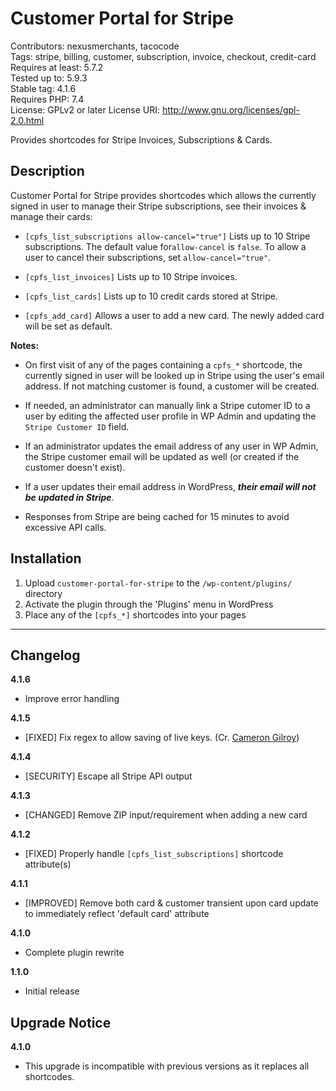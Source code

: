 # Customer Portal for Stripe

Contributors: nexusmerchants, tacocode  
Tags: stripe, billing, customer, subscription, invoice, checkout, credit-card  
Requires at least: 5.7.2  
Tested up to: 5.9.3  
Stable tag: 4.1.6   
Requires PHP: 7.4   
License: GPLv2 or later 
License URI: http://www.gnu.org/licenses/gpl-2.0.html

Provides shortcodes for Stripe Invoices, Subscriptions & Cards.

## Description

Customer Portal for Stripe provides shortcodes which allows the currently signed in user to
manage their Stripe subscriptions, see their invoices & manage their cards:

- `[cpfs_list_subscriptions allow-cancel="true"]`
  Lists up to 10 Stripe subscriptions. The default value for`allow-cancel` is `false`.
  To allow a user to cancel their subscriptions, set `allow-cancel="true"`.

- `[cpfs_list_invoices]`
  Lists up to 10 Stripe invoices.

- `[cpfs_list_cards]`
  Lists up to 10 credit cards stored at Stripe.

- `[cpfs_add_card]`
  Allows a user to add a new card. The newly added card will be set as default.

**Notes:**

- On first visit of any of the pages containing a `cpfs_*` shortcode, the currently signed in user will be looked up
  in Stripe using the user's email address. If not matching customer is found, a customer will be created.
  
- If needed, an administrator can manually link a Stripe cutomer ID to a user by editing the affected user profile 
  in WP Admin and updating the `Stripe Customer ID` field.

- If an administrator updates the email address of any user in WP Admin, the Stripe customer email will be updated as 
  well (or created if the customer doesn't exist).

- If a user updates their email address in WordPress, **_their email will not be updated in Stripe_**.

- Responses from Stripe are being cached for 15 minutes to avoid excessive API calls.

## Installation

1. Upload `customer-portal-for-stripe` to the `/wp-content/plugins/` directory
2. Activate the plugin through the 'Plugins' menu in WordPress
3. Place any of the `[cpfs_*]` shortcodes into your pages

---

## Changelog

**4.1.6**
- Improve error handling

**4.1.5**
- [FIXED] Fix regex to allow saving of live keys. (Cr. [Cameron Gilroy](https://github.com/nexusmerchants/wp-orderforms-stripe/pull/3))

**4.1.4**
- [SECURITY] Escape all Stripe API output

**4.1.3**
- [CHANGED] Remove ZIP input/requirement when adding a new card

**4.1.2**
- [FIXED] Properly handle `[cpfs_list_subscriptions]` shortcode attribute(s)

**4.1.1**
- [IMPROVED] Remove both card & customer transient upon card update to immediately reflect 'default card' attribute

**4.1.0**
- Complete plugin rewrite

**1.1.0**   
- Initial release

## Upgrade Notice

**4.1.0**
- This upgrade is incompatible with previous versions as it replaces all shortcodes. 

